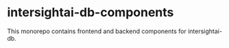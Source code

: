 # intersightai-db-components

This monorepo contains frontend and backend components for intersightai-db.
